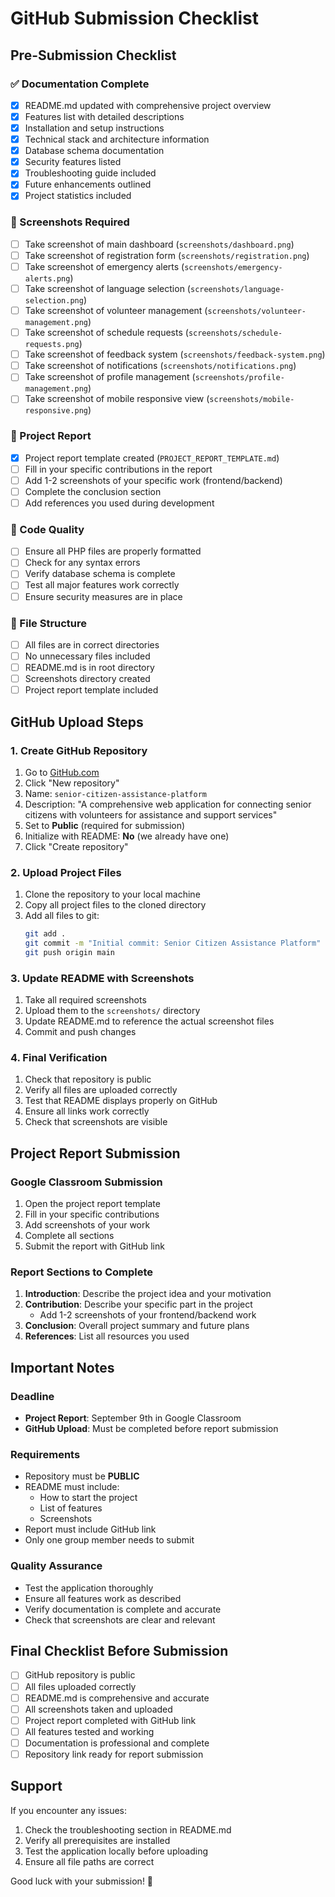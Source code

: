 # GitHub Submission Checklist

## Pre-Submission Checklist

### ✅ Documentation Complete
- [x] README.md updated with comprehensive project overview
- [x] Features list with detailed descriptions
- [x] Installation and setup instructions
- [x] Technical stack and architecture information
- [x] Database schema documentation
- [x] Security features listed
- [x] Troubleshooting guide included
- [x] Future enhancements outlined
- [x] Project statistics included

### 📸 Screenshots Required
- [ ] Take screenshot of main dashboard (`screenshots/dashboard.png`)
- [ ] Take screenshot of registration form (`screenshots/registration.png`)
- [ ] Take screenshot of emergency alerts (`screenshots/emergency-alerts.png`)
- [ ] Take screenshot of language selection (`screenshots/language-selection.png`)
- [ ] Take screenshot of volunteer management (`screenshots/volunteer-management.png`)
- [ ] Take screenshot of schedule requests (`screenshots/schedule-requests.png`)
- [ ] Take screenshot of feedback system (`screenshots/feedback-system.png`)
- [ ] Take screenshot of notifications (`screenshots/notifications.png`)
- [ ] Take screenshot of profile management (`screenshots/profile-management.png`)
- [ ] Take screenshot of mobile responsive view (`screenshots/mobile-responsive.png`)

### 📄 Project Report
- [x] Project report template created (`PROJECT_REPORT_TEMPLATE.md`)
- [ ] Fill in your specific contributions in the report
- [ ] Add 1-2 screenshots of your specific work (frontend/backend)
- [ ] Complete the conclusion section
- [ ] Add references you used during development

### 🔧 Code Quality
- [ ] Ensure all PHP files are properly formatted
- [ ] Check for any syntax errors
- [ ] Verify database schema is complete
- [ ] Test all major features work correctly
- [ ] Ensure security measures are in place

### 📁 File Structure
- [ ] All files are in correct directories
- [ ] No unnecessary files included
- [ ] README.md is in root directory
- [ ] Screenshots directory created
- [ ] Project report template included

## GitHub Upload Steps

### 1. Create GitHub Repository
1. Go to [GitHub.com](https://github.com)
2. Click "New repository"
3. Name: `senior-citizen-assistance-platform`
4. Description: "A comprehensive web application for connecting senior citizens with volunteers for assistance and support services"
5. Set to **Public** (required for submission)
6. Initialize with README: **No** (we already have one)
7. Click "Create repository"

### 2. Upload Project Files
1. Clone the repository to your local machine
2. Copy all project files to the cloned directory
3. Add all files to git:
   ```bash
   git add .
   git commit -m "Initial commit: Senior Citizen Assistance Platform"
   git push origin main
   ```

### 3. Update README with Screenshots
1. Take all required screenshots
2. Upload them to the `screenshots/` directory
3. Update README.md to reference the actual screenshot files
4. Commit and push changes

### 4. Final Verification
1. Check that repository is public
2. Verify all files are uploaded correctly
3. Test that README displays properly on GitHub
4. Ensure all links work correctly
5. Check that screenshots are visible

## Project Report Submission

### Google Classroom Submission
1. Open the project report template
2. Fill in your specific contributions
3. Add screenshots of your work
4. Complete all sections
5. Submit the report with GitHub link

### Report Sections to Complete
1. **Introduction**: Describe the project idea and your motivation
2. **Contribution**: Describe your specific part in the project
   - Add 1-2 screenshots of your frontend/backend work
3. **Conclusion**: Overall project summary and future plans
4. **References**: List all resources you used

## Important Notes

### Deadline
- **Project Report**: September 9th in Google Classroom
- **GitHub Upload**: Must be completed before report submission

### Requirements
- Repository must be **PUBLIC**
- README must include:
  - How to start the project
  - List of features
  - Screenshots
- Report must include GitHub link
- Only one group member needs to submit

### Quality Assurance
- Test the application thoroughly
- Ensure all features work as described
- Verify documentation is complete and accurate
- Check that screenshots are clear and relevant

## Final Checklist Before Submission

- [ ] GitHub repository is public
- [ ] All files uploaded correctly
- [ ] README.md is comprehensive and accurate
- [ ] All screenshots taken and uploaded
- [ ] Project report completed with GitHub link
- [ ] All features tested and working
- [ ] Documentation is professional and complete
- [ ] Repository link ready for report submission

## Support

If you encounter any issues:
1. Check the troubleshooting section in README.md
2. Verify all prerequisites are installed
3. Test the application locally before uploading
4. Ensure all file paths are correct

Good luck with your submission! 🚀
